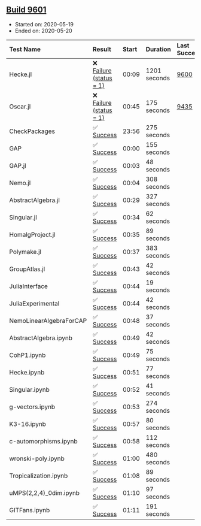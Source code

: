 ## [Build 9601](https://oscarci.mathematik.uni-kl.de/job/oscar/9601/)

* Started on: 2020-05-19
* Ended on: 2020-05-20

| Test Name    | Result | Start | Duration | Last Success | First Failure |
|:-------------|:-------|:------|:---------|:-------------|:--------------|
| Hecke.jl | ❌ [Failure (status = 1)](https://oscarci.mathematik.uni-kl.de/job/oscar/9601/artifact/logs/build-9601/Hecke.jl.log) | 00:09 | 1201 seconds | [9600](https://oscarci.mathematik.uni-kl.de/job/oscar/9600/) | [9601](https://oscarci.mathematik.uni-kl.de/job/oscar/9601/) |
| Oscar.jl | ❌ [Failure (status = 1)](https://oscarci.mathematik.uni-kl.de/job/oscar/9601/artifact/logs/build-9601/Oscar.jl.log) | 00:45 | 175 seconds | [9435](https://oscarci.mathematik.uni-kl.de/job/oscar/9435/) | [9436](https://oscarci.mathematik.uni-kl.de/job/oscar/9436/) |
| CheckPackages | ✅ [Success](https://oscarci.mathematik.uni-kl.de/job/oscar/9601/artifact/logs/build-9601/CheckPackages.log) | 23:56 | 275 seconds |  |  |
| GAP | ✅ [Success](https://oscarci.mathematik.uni-kl.de/job/oscar/9601/artifact/logs/build-9601/GAP.log) | 00:00 | 155 seconds |  |  |
| GAP.jl | ✅ [Success](https://oscarci.mathematik.uni-kl.de/job/oscar/9601/artifact/logs/build-9601/GAP.jl.log) | 00:03 | 48 seconds |  |  |
| Nemo.jl | ✅ [Success](https://oscarci.mathematik.uni-kl.de/job/oscar/9601/artifact/logs/build-9601/Nemo.jl.log) | 00:04 | 308 seconds |  |  |
| AbstractAlgebra.jl | ✅ [Success](https://oscarci.mathematik.uni-kl.de/job/oscar/9601/artifact/logs/build-9601/AbstractAlgebra.jl.log) | 00:29 | 327 seconds |  |  |
| Singular.jl | ✅ [Success](https://oscarci.mathematik.uni-kl.de/job/oscar/9601/artifact/logs/build-9601/Singular.jl.log) | 00:34 | 62 seconds |  |  |
| HomalgProject.jl | ✅ [Success](https://oscarci.mathematik.uni-kl.de/job/oscar/9601/artifact/logs/build-9601/HomalgProject.jl.log) | 00:35 | 89 seconds |  |  |
| Polymake.jl | ✅ [Success](https://oscarci.mathematik.uni-kl.de/job/oscar/9601/artifact/logs/build-9601/Polymake.jl.log) | 00:37 | 383 seconds |  |  |
| GroupAtlas.jl | ✅ [Success](https://oscarci.mathematik.uni-kl.de/job/oscar/9601/artifact/logs/build-9601/GroupAtlas.jl.log) | 00:43 | 42 seconds |  |  |
| JuliaInterface | ✅ [Success](https://oscarci.mathematik.uni-kl.de/job/oscar/9601/artifact/logs/build-9601/JuliaInterface.log) | 00:44 | 19 seconds |  |  |
| JuliaExperimental | ✅ [Success](https://oscarci.mathematik.uni-kl.de/job/oscar/9601/artifact/logs/build-9601/JuliaExperimental.log) | 00:44 | 42 seconds |  |  |
| NemoLinearAlgebraForCAP | ✅ [Success](https://oscarci.mathematik.uni-kl.de/job/oscar/9601/artifact/logs/build-9601/NemoLinearAlgebraForCAP.log) | 00:48 | 37 seconds |  |  |
| AbstractAlgebra.ipynb | ✅ [Success](https://oscarci.mathematik.uni-kl.de/job/oscar/9601/artifact/logs/build-9601/AbstractAlgebra.ipynb.log) | 00:49 | 42 seconds |  |  |
| CohP1.ipynb | ✅ [Success](https://oscarci.mathematik.uni-kl.de/job/oscar/9601/artifact/logs/build-9601/CohP1.ipynb.log) | 00:49 | 75 seconds |  |  |
| Hecke.ipynb | ✅ [Success](https://oscarci.mathematik.uni-kl.de/job/oscar/9601/artifact/logs/build-9601/Hecke.ipynb.log) | 00:51 | 77 seconds |  |  |
| Singular.ipynb | ✅ [Success](https://oscarci.mathematik.uni-kl.de/job/oscar/9601/artifact/logs/build-9601/Singular.ipynb.log) | 00:52 | 41 seconds |  |  |
| g-vectors.ipynb | ✅ [Success](https://oscarci.mathematik.uni-kl.de/job/oscar/9601/artifact/logs/build-9601/g-vectors.ipynb.log) | 00:53 | 274 seconds |  |  |
| K3-16.ipynb | ✅ [Success](https://oscarci.mathematik.uni-kl.de/job/oscar/9601/artifact/logs/build-9601/K3-16.ipynb.log) | 00:57 | 80 seconds |  |  |
| c-automorphisms.ipynb | ✅ [Success](https://oscarci.mathematik.uni-kl.de/job/oscar/9601/artifact/logs/build-9601/c-automorphisms.ipynb.log) | 00:58 | 112 seconds |  |  |
| wronski-poly.ipynb | ✅ [Success](https://oscarci.mathematik.uni-kl.de/job/oscar/9601/artifact/logs/build-9601/wronski-poly.ipynb.log) | 01:00 | 480 seconds |  |  |
| Tropicalization.ipynb | ✅ [Success](https://oscarci.mathematik.uni-kl.de/job/oscar/9601/artifact/logs/build-9601/Tropicalization.ipynb.log) | 01:08 | 89 seconds |  |  |
| uMPS(2,2,4)_0dim.ipynb | ✅ [Success](https://oscarci.mathematik.uni-kl.de/job/oscar/9601/artifact/logs/build-9601/uMPS-2-2-4-_0dim.ipynb.log) | 01:10 | 97 seconds |  |  |
| GITFans.ipynb | ✅ [Success](https://oscarci.mathematik.uni-kl.de/job/oscar/9601/artifact/logs/build-9601/GITFans.ipynb.log) | 01:11 | 191 seconds |  |  |
